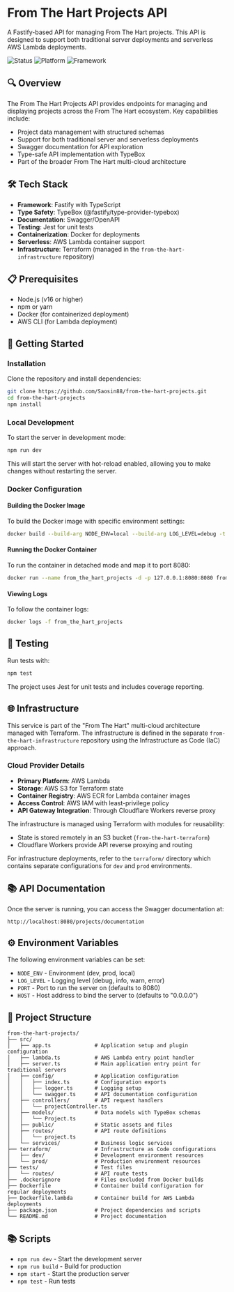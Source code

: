 # From The Hart Projects API

A Fastify-based API for managing From The Hart projects. This API is designed to support both traditional server deployments and serverless AWS Lambda deployments.

![Status](https://img.shields.io/badge/Status-Live-success)
![Platform](https://img.shields.io/badge/Platform-AWS_Lambda-orange)
![Framework](https://img.shields.io/badge/Framework-Fastify-blue)

## 🔍 Overview

The From The Hart Projects API provides endpoints for managing and displaying projects across the From The Hart ecosystem. Key capabilities include:

- Project data management with structured schemas
- Support for both traditional server and serverless deployments
- Swagger documentation for API exploration
- Type-safe API implementation with TypeBox
- Part of the broader From The Hart multi-cloud architecture

## 🛠️ Tech Stack

- **Framework**: Fastify with TypeScript
- **Type Safety**: TypeBox (@fastify/type-provider-typebox)
- **Documentation**: Swagger/OpenAPI
- **Testing**: Jest for unit tests
- **Containerization**: Docker for deployments
- **Serverless**: AWS Lambda container support
- **Infrastructure**: Terraform (managed in the `from-the-hart-infrastructure` repository)

## 📋 Prerequisites

- Node.js (v16 or higher)
- npm or yarn
- Docker (for containerized deployment)
- AWS CLI (for Lambda deployment)

## 🚀 Getting Started

### Installation

Clone the repository and install dependencies:

```bash
git clone https://github.com/Saosin88/from-the-hart-projects.git
cd from-the-hart-projects
npm install
```

### Local Development

To start the server in development mode:

```bash
npm run dev
```

This will start the server with hot-reload enabled, allowing you to make changes without restarting the server.

### Docker Configuration

#### Building the Docker Image

To build the Docker image with specific environment settings:

```bash
docker build --build-arg NODE_ENV=local --build-arg LOG_LEVEL=debug -t from-the-hart-projects .
```

#### Running the Docker Container

To run the container in detached mode and map it to port 8080:

```bash
docker run --name from_the_hart_projects -d -p 127.0.0.1:8080:8080 from-the-hart-projects
```

#### Viewing Logs

To follow the container logs:

```bash
docker logs -f from_the_hart_projects
```

## 🧪 Testing

Run tests with:

```bash
npm test
```

The project uses Jest for unit tests and includes coverage reporting.

## 🌐 Infrastructure

This service is part of the "From The Hart" multi-cloud architecture managed with Terraform. The infrastructure is defined in the separate `from-the-hart-infrastructure` repository using the Infrastructure as Code (IaC) approach.

### Cloud Provider Details

- **Primary Platform**: AWS Lambda
- **Storage**: AWS S3 for Terraform state
- **Container Registry**: AWS ECR for Lambda container images
- **Access Control**: AWS IAM with least-privilege policy
- **API Gateway Integration**: Through Cloudflare Workers reverse proxy

The infrastructure is managed using Terraform with modules for reusability:
- State is stored remotely in an S3 bucket (`from-the-hart-terraform`)
- Cloudflare Workers provide API reverse proxying and routing

For infrastructure deployments, refer to the `terraform/` directory which contains separate configurations for `dev` and `prod` environments.

## 📚 API Documentation

Once the server is running, you can access the Swagger documentation at:

```
http://localhost:8080/projects/documentation
```

## ⚙️ Environment Variables

The following environment variables can be set:

- `NODE_ENV` - Environment (dev, prod, local)
- `LOG_LEVEL` - Logging level (debug, info, warn, error)
- `PORT` - Port to run the server on (defaults to 8080)
- `HOST` - Host address to bind the server to (defaults to "0.0.0.0")

## 📁 Project Structure

```
from-the-hart-projects/
├── src/
│   ├── app.ts              # Application setup and plugin configuration
│   ├── lambda.ts           # AWS Lambda entry point handler
│   ├── server.ts           # Main application entry point for traditional servers
│   ├── config/             # Application configuration
│   │   ├── index.ts        # Configuration exports
│   │   ├── logger.ts       # Logging setup
│   │   └── swagger.ts      # API documentation configuration
│   ├── controllers/        # API request handlers
│   │   └── projectController.ts
│   ├── models/             # Data models with TypeBox schemas
│   │   └── Project.ts
│   ├── public/             # Static assets and files
│   ├── routes/             # API route definitions
│   │   └── project.ts
│   └── services/           # Business logic services
├── terraform/              # Infrastructure as Code configurations
│   ├── dev/                # Development environment resources
│   └── prod/               # Production environment resources
├── tests/                  # Test files
│   └── routes/             # API route tests
├── .dockerignore           # Files excluded from Docker builds
├── Dockerfile              # Container build configuration for regular deployments
├── Dockerfile.lambda       # Container build for AWS Lambda deployments
├── package.json            # Project dependencies and scripts
└── README.md               # Project documentation
```

## 📚 Scripts

- `npm run dev` - Start the development server
- `npm run build` - Build for production
- `npm start` - Start the production server
- `npm test` - Run tests
